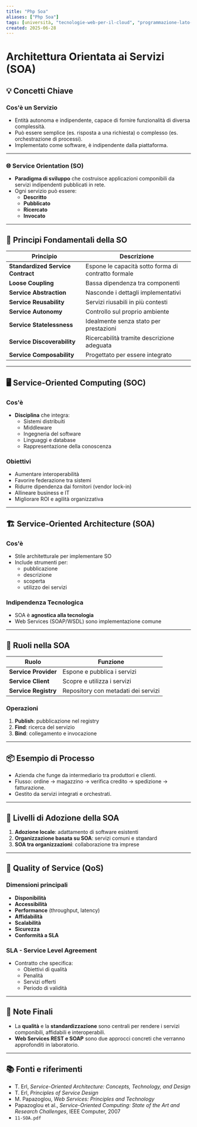 ```yaml
---
title: "Php Soa"
aliases: ["Php Soa"]
tags: [università, "tecnologie-web-per-il-cloud", "programmazione-lato-server-e-cgi", "php", "php-soa"]
created: 2025-06-28
---
```

# Architettura Orientata ai Servizi (SOA)

## 💡 Concetti Chiave

### Cos'è un **Servizio**
- Entità autonoma e indipendente, capace di fornire funzionalità di diversa complessità.
- Può essere semplice (es. risposta a una richiesta) o complesso (es. orchestrazione di processi).
- Implementato come software, è indipendente dalla piattaforma.

---

### 🌐 Service Orientation (SO)
- **Paradigma di sviluppo** che costruisce applicazioni componibili da servizi indipendenti pubblicati in rete.
- Ogni servizio può essere:
  - **Descritto**
  - **Pubblicato**
  - **Ricercato**
  - **Invocato**

---

## 🧭 Principi Fondamentali della SO

| Principio               | Descrizione |
|-------------------------|-------------|
| **Standardized Service Contract** | Espone le capacità sotto forma di contratto formale |
| **Loose Coupling**       | Bassa dipendenza tra componenti |
| **Service Abstraction**  | Nasconde i dettagli implementativi |
| **Service Reusability**  | Servizi riusabili in più contesti |
| **Service Autonomy**     | Controllo sul proprio ambiente |
| **Service Statelessness**| Idealmente senza stato per prestazioni |
| **Service Discoverability**| Ricercabilità tramite descrizione adeguata |
| **Service Composability**| Progettato per essere integrato |

---

## 🖥️ Service-Oriented Computing (SOC)

### Cos'è
- **Disciplina** che integra:
  - Sistemi distribuiti
  - Middleware
  - Ingegneria del software
  - Linguaggi e database
  - Rappresentazione della conoscenza

### Obiettivi
- Aumentare interoperabilità
- Favorire federazione tra sistemi
- Ridurre dipendenza dai fornitori (vendor lock-in)
- Allineare business e IT
- Migliorare ROI e agilità organizzativa

---

## 🏗️ Service-Oriented Architecture (SOA)

### Cos'è
- Stile architetturale per implementare SO
- Include strumenti per:
  - pubblicazione
  - descrizione
  - scoperta
  - utilizzo dei servizi

### Indipendenza Tecnologica
- SOA è **agnostica alla tecnologia**
- Web Services (SOAP/WSDL) sono implementazione comune

---

## 🧩 Ruoli nella SOA

| Ruolo        | Funzione |
|--------------|----------|
| **Service Provider** | Espone e pubblica i servizi |
| **Service Client**   | Scopre e utilizza i servizi |
| **Service Registry** | Repository con metadati dei servizi |

### Operazioni
1. **Publish**: pubblicazione nel registry
2. **Find**: ricerca del servizio
3. **Bind**: collegamento e invocazione

---

## 📦 Esempio di Processo

- Azienda che funge da intermediario tra produttori e clienti.
- Flusso: ordine → magazzino → verifica credito → spedizione → fatturazione.
- Gestito da servizi integrati e orchestrati.

---

## 🔢 Livelli di Adozione della SOA
1. **Adozione locale**: adattamento di software esistenti
2. **Organizzazione basata su SOA**: servizi comuni e standard
3. **SOA tra organizzazioni**: collaborazione tra imprese

---

## 📏 Quality of Service (QoS)

### Dimensioni principali
- **Disponibilità**
- **Accessibilità**
- **Performance** (throughput, latency)
- **Affidabilità**
- **Scalabilità**
- **Sicurezza**
- **Conformità a SLA**

### SLA - Service Level Agreement
- Contratto che specifica:
  - Obiettivi di qualità
  - Penalità
  - Servizi offerti
  - Periodo di validità

---

## 🔐 Note Finali
- La **qualità** e la **standardizzazione** sono centrali per rendere i servizi componibili, affidabili e interoperabili.
- **Web Services REST e SOAP** sono due approcci concreti che verranno approfonditi in laboratorio.

---

## 📚 Fonti e riferimenti
- T. Erl, *Service-Oriented Architecture: Concepts, Technology, and Design*
- T. Erl, *Principles of Service Design*
- M. Papazoglou, *Web Services: Principles and Technology*
- Papazoglou et al., *Service-Oriented Computing: State of the Art and Research Challenges*, IEEE Computer, 2007
- `11-SOA.pdf`
